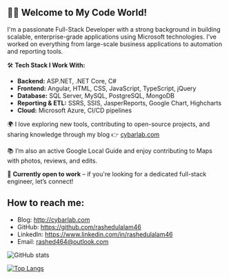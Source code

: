 
## 👨‍💻 Welcome to My Code World!

I'm a passionate Full-Stack Developer with a strong background in building scalable, enterprise-grade applications using Microsoft technologies. I’ve worked on everything from large-scale business applications to automation and reporting tools.


🛠️ **Tech Stack I Work With:**
- **Backend:** ASP.NET, .NET Core, C#
- **Frontend:** Angular, HTML, CSS, JavaScript, TypeScript, jQuery
- **Database:** SQL Server, MySQL, PostgreSQL, MongoDB
- **Reporting & ETL:** SSRS, SSIS, JasperReports, Google Chart, Highcharts
- **Cloud:** Microsoft Azure, CI/CD pipelines


🌍 I love exploring new tools, contributing to open-source projects, and sharing knowledge through my blog 👉 [cybarlab.com](http://cybarlab.com)

📚 I’m also an active Google Local Guide and enjoy contributing to Maps with photos, reviews, and edits.



🚀 **Currently open to work** – if you're looking for a dedicated full-stack engineer, let’s connect!


## How to reach me:
- Blog: http://cybarlab.com
- GitHub: https://github.com/rashedulalam46
- LinkedIn: https://www.linkedin.com/in/rashedulalam46
- Email: rashed464@outlook.com


![GitHub stats](https://github-readme-stats.vercel.app/api?username=rashedulalam46&show_icons=true)  

[![Top Langs](https://github-readme-stats.vercel.app/api/top-langs/?username=rashedulalam46)](https://github.com/anuraghazra/github-readme-stats)


